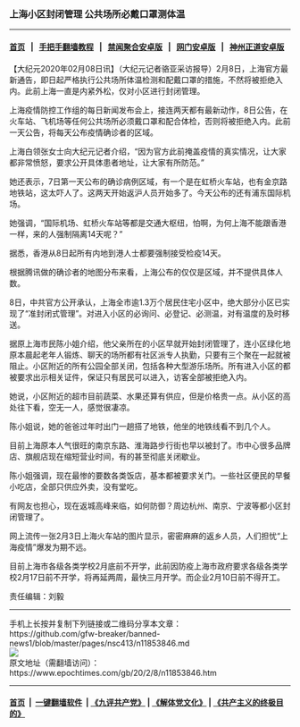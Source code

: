 ### 上海小区封闭管理 公共场所必戴口罩测体温
------------------------

#### [首页](https://github.com/gfw-breaker/banned-news1/blob/master/README.md) &nbsp;&nbsp;|&nbsp;&nbsp; [手把手翻墙教程](https://github.com/gfw-breaker/guides/wiki) &nbsp;&nbsp;|&nbsp;&nbsp; [禁闻聚合安卓版](https://github.com/gfw-breaker/bn-android) &nbsp;&nbsp;|&nbsp;&nbsp; [网门安卓版](https://github.com/oGate2/oGate) &nbsp;&nbsp;|&nbsp;&nbsp; [神州正道安卓版](https://github.com/SzzdOgate/update) 



<div><p>
 【大纪元2020年02月08日讯】（大纪元记者骆亚采访报导）2月8日，上海官方最新通告，即日起严格执行公共场所体温检测和配戴口罩的措施，不然将被拒绝入内。此前上海一直是内紧外松，仅对小区进行封闭管理。
</p>
<p>
 上海疫情防控工作组的每日新闻发布会上，接连两天都有最新动作，8日公告，在火车站、飞机场等任何公共场所必须戴口罩和配合体检，否则将被拒绝入内。此前一天公告，将每天公布疫情确诊者的区域。
</p>
<p>
 上海白领张女士向大纪元记者介绍，“因为官方此前掩盖疫情的真实情况，让大家都非常愤怒，要求公开具体患者地址，让大家有所防范。”
</p>
<p>
 她还表示，7日第一天公布的确诊病例区域，有一个是在虹桥火车站，也有金京路地铁站，这太吓人了。这两天开始返沪人员开始多了。今天公布的还有浦东国际机场。
</p>
<p>
 她强调，“国际机场、虹桥火车站等都是交通大枢纽，怕啊，为何上海不能跟香港一样，来的人强制隔离14天呢？”
</p>
<p>
 据悉，香港从8日起所有内地到港人士都要强制接受检疫14天。
</p>
<p>
 根据腾讯做的确诊者的地图分布来看，上海公布的仅仅是区域，并不提供具体人数。
</p>
<p>
 8日，中共官方公开承认，上海全市逾1.3万个居民住宅小区中，绝大部分小区已实现了“准封闭式管理”。对进入小区的必询问、必登记、必测温，对有温度的及时移送。
</p>
<p>
 据原上海市民陈小姐介绍，他父亲所在的小区早就开始封闭管理了，连小区绿化地原本晨起老年人锻炼、聊天的场所都有社区派专人执勤，只要有三个聚在一起就被阻止。小区附近的所有公园全部关闭，包括各种大型游乐场所。所有进入小区的都被要求出示相关证件，保证只有居民可以进入，访客全部被拒绝入内。
</p>
<p>
 她说，小区附近的超市目前蔬菜、水果还算有供应，但是价格贵一点。从小区的高处往下看，空无一人，感觉很凄凉。
</p>
<p>
 陈小姐说，她的爸爸过年时出门一趟搭了地铁，他坐的地铁线看不到几个人。
</p>
<p>
 目前上海原本人气很旺的南京东路、淮海路步行街也早以被封了。市中心很多品牌店、旗舰店现在缩短营业时间，有的甚至彻底关闭歇业。
</p>
<p>
 陈小姐强调，现在最惨的要数各类饭店，基本都被要求关门。一些社区便民的早餐小吃店，全部只供应外卖，没有堂吃。
</p>
<p>
 有网友也担心，现在返城高峰来临，如何防御？周边杭州、南京、宁波等都小区封闭管理了。
</p>
<p>
 网上流传一张2月3日上海火车站的图片显示，密密麻麻的返乡人员，人们担忧“上海疫情”爆发为期不远。
</p>
<p>
 目前上海市各级各类学校2月底前不开学，此前因防疫上海市政府要求各级各类学校2月17日前不开学，将再延两周，最快三月开学。而企业2月10日前不得开工。
</p>
<p>
 责任编辑：刘毅
</p>
</div>
<hr/>
手机上长按并复制下列链接或二维码分享本文章：<br/>
https://github.com/gfw-breaker/banned-news1/blob/master/pages/nsc413/n11853846.md <br/>
<a href='https://github.com/gfw-breaker/banned-news1/blob/master/pages/nsc413/n11853846.md'><img src='https://github.com/gfw-breaker/banned-news1/blob/master/pages/nsc413/n11853846.md.png'/></a> <br/>
原文地址（需翻墙访问）：https://www.epochtimes.com/gb/20/2/8/n11853846.htm


------------------------
#### [首页](https://github.com/gfw-breaker/banned-news1/blob/master/README.md) &nbsp;|&nbsp; [一键翻墙软件](https://github.com/gfw-breaker/nogfw/blob/master/README.md) &nbsp;| [《九评共产党》](https://github.com/gfw-breaker/9ping.md/blob/master/README.md#九评之一评共产党是什么) | [《解体党文化》](https://github.com/gfw-breaker/jtdwh.md/blob/master/README.md) | [《共产主义的终极目的》](https://github.com/gfw-breaker/gczydzjmd.md/blob/master/README.md)


<img src='http://gfw-breaker.win/banned-news/pages/nsc413/n11853846.md' width='0px' height='0px'/>
